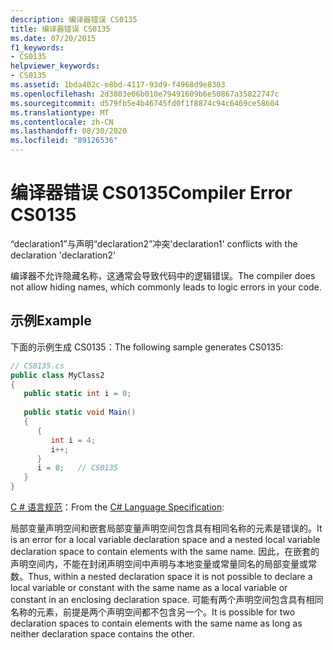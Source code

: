 ```yaml
---
description: 编译器错误 CS0135
title: 编译器错误 CS0135
ms.date: 07/20/2015
f1_keywords:
- CS0135
helpviewer_keywords:
- CS0135
ms.assetid: 1bda402c-e8bd-4117-93d9-f4968d9e8303
ms.openlocfilehash: 2d3803e06b010e79491609b6e50867a35822747c
ms.sourcegitcommit: d579fb5e4b46745fd0f1f8874c94c6469ce58604
ms.translationtype: MT
ms.contentlocale: zh-CN
ms.lasthandoff: 08/30/2020
ms.locfileid: "89126536"
---
```

# <a name="compiler-error-cs0135"></a><span data-ttu-id="5f0c1-103">编译器错误 CS0135</span><span class="sxs-lookup"><span data-stu-id="5f0c1-103">Compiler Error CS0135</span></span>
<span data-ttu-id="5f0c1-104">“declaration1”与声明“declaration2”冲突</span><span class="sxs-lookup"><span data-stu-id="5f0c1-104">'declaration1' conflicts with the declaration 'declaration2'</span></span>  
  
 <span data-ttu-id="5f0c1-105">编译器不允许隐藏名称，这通常会导致代码中的逻辑错误。</span><span class="sxs-lookup"><span data-stu-id="5f0c1-105">The compiler does not allow hiding names, which commonly leads to logic errors in your code.</span></span>  
  
## <a name="example"></a><span data-ttu-id="5f0c1-106">示例</span><span class="sxs-lookup"><span data-stu-id="5f0c1-106">Example</span></span>  
 <span data-ttu-id="5f0c1-107">下面的示例生成 CS0135：</span><span class="sxs-lookup"><span data-stu-id="5f0c1-107">The following sample generates CS0135:</span></span>  
  
```csharp
// CS0135.cs  
public class MyClass2  
{  
   public static int i = 0;  
  
   public static void Main()  
   {  
      {  
         int i = 4;  
         i++;  
      }  
      i = 0;   // CS0135  
   }  
}  
```  
  
<span data-ttu-id="5f0c1-108">[C # 语言规范](~/_csharplang/spec/basic-concepts.md#declarations)：</span><span class="sxs-lookup"><span data-stu-id="5f0c1-108">From the [C# Language Specification](~/_csharplang/spec/basic-concepts.md#declarations):</span></span>  
  
<span data-ttu-id="5f0c1-109">局部变量声明空间和嵌套局部变量声明空间包含具有相同名称的元素是错误的。</span><span class="sxs-lookup"><span data-stu-id="5f0c1-109">It is an error for a local variable declaration space and a nested local variable declaration space to contain elements with the same name.</span></span> <span data-ttu-id="5f0c1-110">因此，在嵌套的声明空间内，不能在封闭声明空间中声明与本地变量或常量同名的局部变量或常数。</span><span class="sxs-lookup"><span data-stu-id="5f0c1-110">Thus, within a nested declaration space it is not possible to declare a local variable or constant with the same name as a local variable or constant in an enclosing declaration space.</span></span> <span data-ttu-id="5f0c1-111">可能有两个声明空间包含具有相同名称的元素，前提是两个声明空间都不包含另一个。</span><span class="sxs-lookup"><span data-stu-id="5f0c1-111">It is possible for two declaration spaces to contain elements with the same name as long as neither declaration space contains the other.</span></span>
